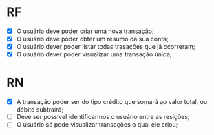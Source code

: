 # RF

- [x] O usuário deve poder criar uma nova transação;
- [x] O usuário deve poder obter um resumo da sua conta;
- [x] O usuário dever poder listar todas trasações que já ocorreram;
- [x] O usuário dever poder visualizar uma transação única;

# RN

- [x] A transação poder ser do tipo crédito que somará ao valor total, ou débito subtrairá;
- [ ] Deve ser possível identificarmos o usuário entre as resições;
- [ ] O usuário só pode visualizar transações o qual ele criou;
